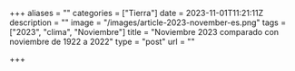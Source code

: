 +++
aliases = ""
categories = ["Tierra"]
date = 2023-11-01T11:21:11Z
description = ""
image = "/images/article-2023-november-es.png"
tags = ["2023", "clima", "Noviembre"]
title = "Noviembre 2023 comparado con noviembre de 1922 a 2022"
type = "post"
url = ""

+++
